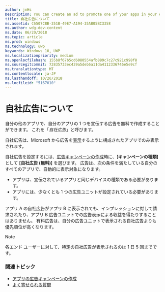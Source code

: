 ```yaml
---
author: jnHs
Description: You can create an ad to promote one of your apps in your other apps, for free. We call these house ads.
title: 自社広告について
ms.assetid: C6507C8B-351B-49E7-A194-35AB05BC3358
ms.author: wdg-dev-content
ms.date: 06/20/2018
ms.topic: article
ms.prod: windows
ms.technology: uwp
keywords: Windows 10, UWP
ms.localizationpriority: medium
ms.openlocfilehash: 155b8f67b5cd6080554afb889c7c27c921c998f8
ms.sourcegitcommit: 72835733ec429a5deb6a11da4112336746e5e9cf
ms.translationtype: MT
ms.contentlocale: ja-JP
ms.lasthandoff: 10/20/2018
ms.locfileid: "5167010"
---
```

# <a name="about-house-ads"></a>自社広告について


自分の他のアプリで、自分のアプリの 1 つを宣伝する広告を無料で作成することができます。 これを「*自社広告*」と呼びます。

自社広告は、Microsoft から広告を[表示](../monetize/display-ads-in-your-app.md)するように構成されたアプリでのみ表示されます。

自社広告を設定するには、[広告キャンペーンの作成](create-an-ad-campaign-for-your-app.md)時に、**[キャンペーンの種類]** として **[自社広告 (無料)]** を選びます。 広告は、次の条件を満たしている自分のすべてのアプリで、自動的に表示対象になります。

-   アプリは、宣伝されているアプリと同じデバイスの種類である必要があります。
-   アプリには、少なくとも 1 つの広告ユニットが設定されている必要があります。

アプリ A の自社広告がアプリ B に表示されても、インプレッションに対して請求されたり、アプリ B 広告ユニットでの広告表示による収益を得たりすることはありません。 有料広告は、自分の広告ユニットで表示される自社広告よりも優先順位が高くなります。

>[!NOTE]
> 各エンド ユーザーに対して、特定の自社広告が表示されるのは 1 日 5 回までです。

 

### <a name="related-topics"></a>関連トピック


* [アプリの広告キャンペーンの作成](create-an-ad-campaign-for-your-app.md)
* [よく寄せられる質問](common-questions.md)
